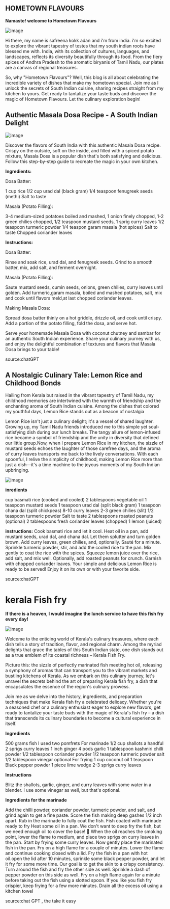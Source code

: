 ## HOMETOWN FLAVOURS
**Namaste! welcome to Hometown Flavours** 

![image](https://github.com/23W-GBAC/safrinfaizz/assets/150972752/c636e2f0-2d84-4ba3-ae40-5d54452ede77)

Hi there, my name is safreena kokk adan and i'm from india. i'm so excited to explore the vibrant tapestry of testes that my south indian roots have blessed me with. India, with its collection of cultures, languages, and landscapes, reflects its diversity beautifully through its food. From the fiery spices of Andhra Pradesh to the aromatic biryanis of Tamil Nadu, our plates are a canvas of regional treasures. 

So, why "Hometown Flavours"? Well, this blog is all about celebrating the incredible variety of dishes that make my hometown special. Join me as I unlock the secrets of South Indian cuisine, sharing recipes straight from my kitchen to yours. 
Get ready to tantalize your taste buds and discover the magic of Hometown Flavours. Let the culinary exploration begin! 

 

## Authentic Masala Dosa Recipe - A South Indian Delight  
![image](https://github.com/23W-GBAC/safrinfaizz/assets/150972752/ecdaecb9-7b17-4081-ac91-a22da1ab2c51)


Discover the flavors of South India with this authentic Masala Dosa recipe. Crispy on the outside, soft on the inside, and filled with a spiced potato mixture, Masala Dosa is a popular dish that's both satisfying and delicious. Follow this step-by-step guide to recreate the magic in your own kitchen.

**Ingredients:**

Dosa Batter:

1 cup rice
1/2 cup urad dal (black gram)
1/4 teaspoon fenugreek seeds (methi)
Salt to taste

Masala (Potato Filling):

3-4 medium-sized potatoes boiled and mashed,
1 onion finely chopped,
1-2 green chilies chopped,
1/2 teaspoon mustard seeds,
1 sprig curry leaves
1/2 teaspoon turmeric powder
1/4 teaspon garam masala (hot spices)
Salt to taste
Chopped coriander leaves 


**Instructions:**

Dosa Batter:

Rinse and soak rice, urad dal, and fenugreek seeds.
Grind to a smooth batter, mix, add salt, and ferment overnight.

Masala (Potato Filling):

Saute mustard seeds, cumin seeds, onions, green chilies, curry leaves until golden.
Add turmeric,garam masala, boiled and mashed potatoes, salt, mix and  cook until flavors meld,at last chopped coriander leaves.

Making Masala Dosa:

Spread dosa batter thinly on a hot griddle, drizzle oil, and cook until crispy.
Add a portion of the potato filling, fold the dosa, and serve hot.

Serve your homemade Masala Dosa with coconut chutney and sambar for an authentic South Indian experience. Share your culinary journey with us, and enjoy the delightful combination of textures and flavors that Masala Dosa brings to your table!

source:chatGPT





## A Nostalgic Culinary Tale: Lemon Rice and Childhood Bonds

Hailing from Kerala but raised in the vibrant tapestry of Tamil Nadu, my childhood memories are intertwined with the warmth of friendship and the enchanting aroma of South Indian cuisine. Among the dishes that colored my youthful days, Lemon Rice stands out as a beacon of nostalgia

Lemon Rice isn't just a culinary delight; it's a vessel of shared laughter. Growing up, my Tamil Nadu friends introduced me to this simple yet soul-satisfying dish during our lunch breaks. The tangy allure of lemon-infused rice became a symbol of friendship and the unity in diversity that defined our little group.Now, when I prepare Lemon Rice in my kitchen, the sizzle of mustard seeds echoes the laughter of those carefree days, and the aroma of curry leaves transports me back to the lively conversations. With each spoonful, I relive the simplicity of childhood, making Lemon Rice more than just a dish—it's a time machine to the joyous moments of my South Indian upbringing.



![image](https://github.com/23W-GBAC/safrinfaizz/assets/150972752/bccdb5e3-4b3a-46ec-9d51-551ef928deea)


**inredients**

 cup basmati rice (cooked and cooled)
2 tablespoons vegetable oil
1 teaspoon mustard seeds
1 teaspoon urad dal (split black gram)
1 teaspoon chana dal (split chickpeas)
8-10 curry leaves
2-3 green chilies (slit)
1/2 teaspoon turmeric powder
Salt to taste
2 tablespoons roasted peanuts (optional)
2 tablespoons fresh coriander leaves (chopped)
1 lemon (juiced)


**instructions:**
    Cook basmati rice and let it cool.
    Heat oil in a pan, add mustard seeds, urad dal, and chana dal. Let them splutter and turn golden brown.
    Add curry leaves, green chilies, and, optionally. Sauté for a minute.
    Sprinkle turmeric powder, stir, and add the cooled rice to the pan.
    Mix gently to coat the rice with the spices.
    Squeeze lemon juice over the rice, add salt, and mix well.
    Optionally, add roasted peanuts for crunch.
    Garnish with chopped coriander leaves.
    Your simple and delicious Lemon Rice is ready to be served! Enjoy it on its own or with your favorite side.

source:chatGPT




# kerala Fish fry


**If there is a heaven, I would imagine the lunch service to have this fish fry every day!**


![image](https://github.com/23W-GBAC/safrinfaizz/assets/150972752/55e8cd20-6a23-4491-b1d3-ece97369e939)



Welcome to the enticing world of Kerala's culinary treasures, where each dish tells a story of tradition, flavor, and regional charm. Among the myriad delights that grace the tables of this South Indian state, one dish stands out as a true emblem of its coastal richness – Kerala Fish Fry.


Picture this: the sizzle of perfectly marinated fish meeting hot oil, releasing a symphony of aromas that can transport you to the vibrant markets and bustling kitchens of Kerala. As we embark on this culinary journey, let's unravel the secrets behind the art of preparing Kerala fish fry, a dish that encapsulates the essence of the region's culinary prowess.

Join me as we delve into the history, ingredients, and preparation techniques that make Kerala fish fry a celebrated delicacy. Whether you're a seasoned chef or a culinary enthusiast eager to explore new flavors, get ready to tantalize your taste buds with the magic of Kerala's fish fry – a dish that transcends its culinary boundaries to become a cultural experience in itself.



**Ingredients**

500 grams fish I used two pomfrets
For marinade
1/2 cup shallots a handful
2 sprigs curry leaves
1 inch ginger
4 pods garlic
1 tablespoon kashmiri chilli powder
1/2 tablespoon coriander powder
1/2 teaspoon turmeric powder
salt
1/2 tablespoon vinegar optional
For frying
1 cup coconut oil
1 teaspoon Black pepper powder
1 piece lime wedge
2-3 sprigs curry leaves


**Instructions**

Blitz the shallots, garlic, ginger, and curry leaves with some water in a blender. I use some vinegar as well, but that's optional.

**Ingredients for the marinade**

Add the chilli powder, coriander powder, turmeric powder, and salt, and grind again to get a fine paste.
Score the fish making deep gashes 1/2 inch apart. Rub in the marinade to fully coat the fish.
Fish coated with marinade ready to fry
Heat some oil in a pan. We don't want to deep fry the fish, but we need enough oil to cover the base! 🙂
When the oil reaches the smoking point, lower the flame to medium, and place two sprigs on curry leaves in the pan.
Start by frying some curry leaves. Now gently place the marinated fish in the pan. Fry on a high flame for a couple of minutes. Lower the flame and continue cooking closed with a lid.
Fry the fish in a pan with hot oil.open the lid after 10 minutes, sprinkle some black pepper powder, and let it fry for some more time.
Our goal is to get the skin to a crispy consistency. Turn around the fish and fry the other side as well. Sprinkle a dash of pepper powder on this side as well.
Fry on a high flame again for a minute before taking out the fish using a slotted spoon. If you like you fish fry crispier, keep frying for a few more minutes. Drain all the excess oil using a kitchen towel


source:chat GPT , the take it easy



